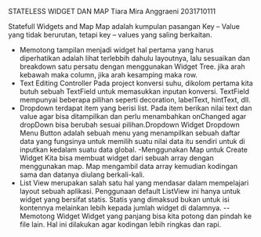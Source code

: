 STATELESS WIDGET DAN MAP
Tiara Mira Anggraeni
2031710111

Statefull Widgets and Map Map adalah kumpulan pasangan Key 
– Value yang tidak berurutan, tetapi key 
– values yang saling berkaitan.

- Memotong tampilan menjadi widget hal pertama yang harus diperhatikan adalah lihat terlebbih dahulu layoutnya, 
lalu sesuaikan dan breakdown satu persatu dengan menggunakan Widget Tree. jika arah kebawah maka column, jika arah 
kesamping maka row.
- Text Editing Controller Pada project konversi suhu, dikolom pertama kita butuh sebuah TextField untuk memasukkan 
inputan konversi. TextField mempunyai beberapa pilihan seperti decoration, labelText, hintText, dll. 
- Dropdown terdapat item yang berisi list. Pada item berikan nilai text dan value agar bisa ditampilkan dan perlu menambahkan onChanged agar dropDown bisa berubah sesuai pilihan.Dropdown Widget Dropdown Menu Button adalah sebuah menu yang menampilkan sebuah daftar data yang fungsinya untuk memilih suatu nilai data itu sendiri untuk di inputkan kedalam suatu data global. 
-Menggunakan Map untuk Create Widget Kita bisa membuat widget dari sebuah array dengan menggunakan map. Map mengambil data array kemudian kodingan sama dan datanya diulang berkali-kali.
- List View merupakan salah satu hal yang mendasar dalam mempelajari layout sebuah aplikasi. Penggunaan default ListView ini hanya untuk widget yang bersifat statis. Statis yang dimaksud bukan untuk isi kontennya melainkan lebih kepada jumlah widget di dalamnya. -- Memotong Widget Widget yang panjang bisa kita potong dan pindah ke file lain. Hal ini dilakukan agar kodingan lebih ringkas dan rapi.